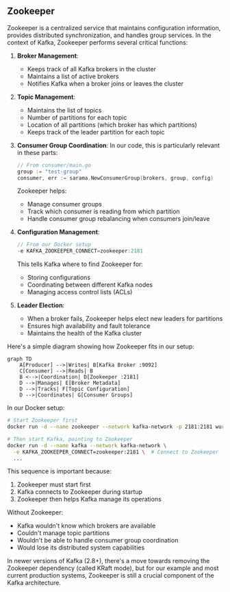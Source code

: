 
## Zookeeper

Zookeeper is a centralized service that maintains configuration information, provides distributed synchronization, and handles group services. In the context of Kafka, Zookeeper performs several critical functions:

1. **Broker Management**:
   - Keeps track of all Kafka brokers in the cluster
   - Maintains a list of active brokers
   - Notifies Kafka when a broker joins or leaves the cluster

2. **Topic Management**:
   - Maintains the list of topics
   - Number of partitions for each topic
   - Location of all partitions (which broker has which partitions)
   - Keeps track of the leader partition for each topic

3. **Consumer Group Coordination**:
   In our code, this is particularly relevant in these parts:
   ```go
   // From consumer/main.go
   group := "test-group"
   consumer, err := sarama.NewConsumerGroup(brokers, group, config)
   ```
   Zookeeper helps:
   - Manage consumer groups
   - Track which consumer is reading from which partition
   - Handle consumer group rebalancing when consumers join/leave

4. **Configuration Management**:
   ```go
   // From our Docker setup
   -e KAFKA_ZOOKEEPER_CONNECT=zookeeper:2181
   ```
   This tells Kafka where to find Zookeeper for:
   - Storing configurations
   - Coordinating between different Kafka nodes
   - Managing access control lists (ACLs)

5. **Leader Election**:
   - When a broker fails, Zookeeper helps elect new leaders for partitions
   - Ensures high availability and fault tolerance
   - Maintains the health of the Kafka cluster

Here's a simple diagram showing how Zookeeper fits in our setup:

```mermaid
graph TD
    A[Producer] -->|Writes| B[Kafka Broker :9092]
    C[Consumer] -->|Reads| B
    B <-->|Coordination| D[Zookeeper :2181]
    D -->|Manages| E[Broker Metadata]
    D -->|Tracks| F[Topic Configuration]
    D -->|Coordinates| G[Consumer Groups]
```

In our Docker setup:
```bash
# Start Zookeeper first
docker run -d --name zookeeper --network kafka-network -p 2181:2181 wurstmeister/zookeeper

# Then start Kafka, pointing to Zookeeper
docker run -d --name kafka --network kafka-network \
  -e KAFKA_ZOOKEEPER_CONNECT=zookeeper:2181 \  # Connect to Zookeeper
  ...
```

This sequence is important because:
1. Zookeeper must start first
2. Kafka connects to Zookeeper during startup
3. Zookeeper then helps Kafka manage its operations

Without Zookeeper:
- Kafka wouldn't know which brokers are available
- Couldn't manage topic partitions
- Wouldn't be able to handle consumer group coordination
- Would lose its distributed system capabilities

In newer versions of Kafka (2.8+), there's a move towards removing the Zookeeper dependency (called KRaft mode), but for our example and most current production systems, Zookeeper is still a crucial component of the Kafka architecture.

